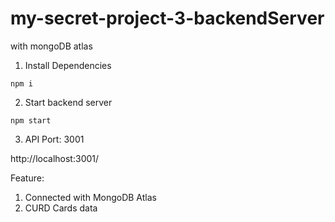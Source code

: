 # my-secret-project-3-backendServer
with mongoDB atlas

1. Install Dependencies

```npm i```

2. Start backend server

```npm start```

3. API Port: 3001

http://localhost:3001/


Feature:
1. Connected with MongoDB Atlas
2. CURD Cards data
